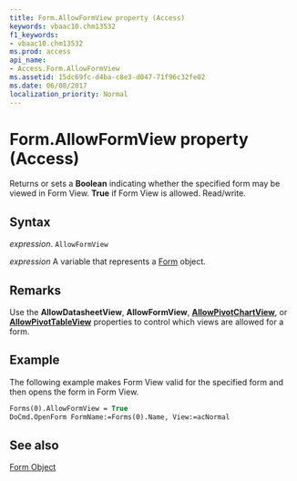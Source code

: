 ```yaml
---
title: Form.AllowFormView property (Access)
keywords: vbaac10.chm13532
f1_keywords:
- vbaac10.chm13532
ms.prod: access
api_name:
- Access.Form.AllowFormView
ms.assetid: 15dc69fc-d4ba-c8e3-d047-71f96c32fe02
ms.date: 06/08/2017
localization_priority: Normal
---
```



# Form.AllowFormView property (Access)

Returns or sets a  **Boolean** indicating whether the specified form may be viewed in Form View. **True** if Form View is allowed. Read/write.


## Syntax

_expression_. `AllowFormView`

_expression_ A variable that represents a [Form](Access.Form.md) object.


## Remarks

Use the  **AllowDatasheetView**, **AllowFormView**, **[AllowPivotChartView](Access.Form.AllowPivotChartView.md)**, or **[AllowPivotTableView](Access.Form.AllowPivotTableView.md)** properties to control which views are allowed for a form.


## Example

The following example makes Form View valid for the specified form and then opens the form in Form View.


```vb
Forms(0).AllowFormView = True 
DoCmd.OpenForm FormName:=Forms(0).Name, View:=acNormal
```


## See also


[Form Object](Access.Form.md)


